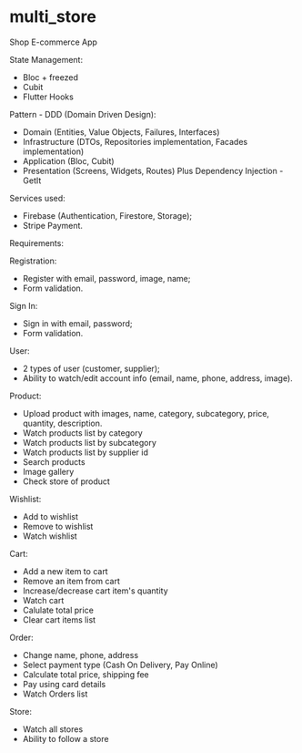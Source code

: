 # multi_store

Shop E-commerce App

State Management:
- Bloc + freezed
- Cubit
- Flutter Hooks

Pattern - DDD (Domain Driven Design):
- Domain (Entities, Value Objects, Failures, Interfaces)
- Infrastructure (DTOs, Repositories implementation, Facades implementation)
- Application (Bloc, Cubit)
- Presentation (Screens, Widgets, Routes)
Plus Dependency Injection - GetIt

Services used:
- Firebase (Authentication, Firestore, Storage);
- Stripe Payment.

Requirements:

Registration:
- Register with email, password, image, name;
- Form validation.

Sign In:
- Sign in with email, password;
- Form validation.

User:
- 2 types of user (customer, supplier);
- Ability to watch/edit account info (email, name, phone, address, image).

Product:
- Upload product with images, name, category, subcategory, price, quantity, description.
- Watch products list by category
- Watch products list by subcategory
- Watch products list by supplier id
- Search products
- Image gallery
- Check store of product

Wishlist:
- Add to wishlist
- Remove to wishlist
- Watch wishlist

Cart:
- Add a new item to cart
- Remove an item from cart
- Increase/decrease cart item's quantity
- Watch cart
- Calulate total price
- Clear cart items list

Order:
- Change name, phone, address
- Select payment type (Cash On Delivery, Pay Online)
- Calculate total price, shipping fee
- Pay using card details
- Watch Orders list

Store:
- Watch all stores
- Ability to follow a store
